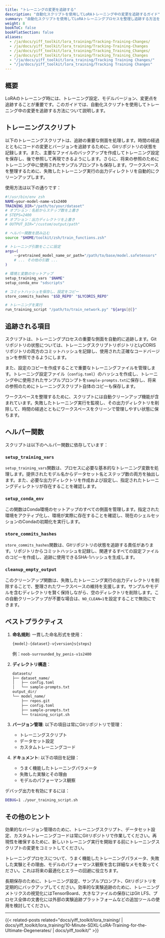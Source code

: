```yaml
---
title: "トレーニングの変更を追跡する"
description: "自動化スクリプトを使用してLoRAトレーニング中の変更を追跡するガイド"
summary: "自動化スクリプトを使用してLoRAトレーニングプロセスを整理し追跡する方法を学びます。モデルバージョンの管理、設定のバックアップ、クリーンなトレーニング作業環境の維持が含まれています。"
weight: 8
bookToC: false
bookFlatSection: false
aliases:
  - /ja/docs/yiff_toolkit/lora_training/Tracking-Training-Changes/
  - /ja/docs/yiff_toolkit/lora_training/Tracking-Training-Changes
  - /ja/docs/yiff_toolkit/lora_training/Tracking_Training_Changes/
  - /ja/docs/yiff_toolkit/lora_training/Tracking_Training_Changes
  - "/ja/docs/yiff_toolkit/lora_training/Tracking Training Changes/"
  - "/ja/docs/yiff_toolkit/lora_training/Tracking Training Changes"
---
```


## 概要

LoRAのトレーニング時には、トレーニング設定、モデルバージョン、変更点を追跡することが重要です。このガイドでは、自動化スクリプトを使用してトレーニング中の変更を追跡する方法について説明します。

## トレーニングスクリプト

以下のトレーニングスクリプトは、追跡の重要な側面を処理します。時間の経過とともにコードの変更とバージョンを追跡するために、Gitリポジトリの状態を記録します。また、主要なファイルのバックアップを作成してトレーニング設定を保存し、後で参照して再現できるようにします。さらに、将来の参照のためにトレーニング中に使用されたサンプルプロンプトも保存します。ワークスペースを整理するために、失敗したトレーニング実行の出力ディレクトリを自動的にクリーンアップします。

使用方法は以下の通りです：

```zsh
#!/usr/bin/env zsh
NAME=your-model-name-v1s2400
TRAINING_DIR="/path/to/your/dataset"
# オプション：名前からステップ数を上書き
# STEPS=2400
# オプション：出力ディレクトリを上書き
# OUTPUT_DIR="/custom/output/path"

# ヘルパー関数を読み込む
source "$HOME/toolkit/zsh/train_functions.zsh"

# トレーニング引数をここに設定
args=(
    --pretrained_model_name_or_path="/path/to/base/model.safetensors"
    # ... その他の引数 ...
)

# 環境と変数のセットアップ
setup_training_vars "$NAME"
setup_conda_env "sdscripts"

# コミットハッシュを保存し、設定をコピー
store_commits_hashes "$SD_REPO" "$LYCORIS_REPO"

# トレーニングを実行
run_training_script "/path/to/train_network.py" "${args[@]}"
```

## 追跡される項目

スクリプトは、トレーニングプロセスの重要な側面を自動的に追跡します。Gitリポジトリの状態については、トレーニングスクリプトリポジトリとLyCORISリポジトリの両方のコミットハッシュを記録し、使用された正確なコードバージョンを参照できるようにします。

また、設定のコピーを作成することで重要なトレーニングファイルを管理します。トレーニング設定ファイル（`config.toml`）のハッシュを作成し、トレーニング中に使用されたサンプルプロンプトを`sample-prompts.txt`に保存し、将来の参照のためにトレーニングスクリプト自体のコピーも保存します。

ワークスペースを整理するために、スクリプトには自動クリーンアップ機能が含まれています。失敗したトレーニング実行を監視し、その出力ディレクトリを削除して、時間の経過とともにワークスペースをクリーンで管理しやすい状態に保ちます。

## ヘルパー関数

スクリプトは以下のヘルパー関数に依存しています：

### `setup_training_vars`

`setup_training_vars`関数は、プロセスに必要な基本的なトレーニング変数を処理します。提供されたモデル名からデータセット名とステップ数の両方を抽出します。また、必要な出力ディレクトリを作成および設定し、指定されたトレーニングディレクトリが存在することを確認します。

### `setup_conda_env`

この関数はConda環境のセットアップのすべての側面を管理します。指定された環境をアクティブ化し、環境が実際に存在することを確認し、現在のシェルセッションのCondaの初期化を実行します。

### `store_commits_hashes`

`store_commits_hashes`関数は、Gitリポジトリの状態を追跡する責任があります。リポジトリからコミットハッシュを記録し、関連するすべての設定ファイルのコピーを作成し、追跡に使用できるSHA-1ハッシュを生成します。

### `cleanup_empty_output`

このクリーンアップ関数は、失敗したトレーニング実行の出力ディレクトリを削除することで、整理されたワークスペースの維持を支援します。サンプルやモデルを含むディレクトリを賢く保持しながら、空のディレクトリを削除します。この自動クリーンアップが不要な場合は、`NO_CLEAN=1`を設定することで無効にできます。

## ベストプラクティス

1. **命名規則**: 一貫した命名形式を使用：

   ```bash
   {model}-{dataset}-v{version}s{steps}
   ```

   例：`noob-surrounded_by_penis-v1s2400`

2. **ディレクトリ構造**：

   ```bash
   datasets/
   ├── dataset_name/
   │   ├── config.toml
   │   └── sample-prompts.txt
   output_dir/
   └── model_name/
       ├── repos.git
       ├── config.toml
       ├── sample-prompts.txt
       └── training_script.sh
   ```

3. **バージョン管理**: 以下の項目は常にGitリポジトリで管理：
   - トレーニングスクリプト
   - データセット設定
   - カスタムトレーニングコード

4. **ドキュメント**: 以下の項目を記録：
   - うまく機能したトレーニングパラメータ
   - 失敗した実験とその理由
   - モデルのパフォーマンス観察

デバッグ出力を有効にするには：

```bash
DEBUG=1 ./your_training_script.sh
```

## その他のヒント

効果的なバージョン管理のために、トレーニングスクリプト、データセット設定、カスタムトレーニングコードは常にGitリポジトリで作業してください。再現性を確保するために、新しいトレーニング実行を開始する前にトレーニングスクリプトの変更をコミットしてください。

トレーニングプロセスについて、うまく機能したトレーニングパラメータ、失敗した実験とその理由、モデルのパフォーマンス観察を含む詳細なメモを取ってください。これは将来の最適化とエラーの回避に役立ちます。

長期保存のために、トレーニング設定、サンプルプロンプト、Gitリポジトリを定期的にバックアップしてください。効率的な実験追跡のために、トレーニングメトリクスの視覚化にはTensorBoard、大きなファイルの保存にはGit LFS、プロセス全体の文書化には外部の実験追跡プラットフォームなどの追加ツールの使用を検討してください。

---

<!--
HUGO_SEARCH_EXCLUDE_START
-->
{{< related-posts related="docs/yiff_toolkit/lora_training/ | docs/yiff_toolkit/lora_training/10-Minute-SDXL-LoRA-Training-for-the-Ultimate-Degenerates/ | docs/yiff_toolkit/" >}}
<!--
HUGO_SEARCH_EXCLUDE_END
-->
